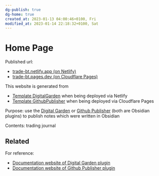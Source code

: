 ```yaml
---
dg-publish: true
dg-home: true
created_at: 2023-01-13 04:00:46+0100, Fri
modified_at: 2023-01-14 22:18:32+0100, Sat
---
```


# Home Page

Published url: 
- [trade-bt.netlify.app (on Netlify)](https://tradebt.netlify.app)
- [trade-bt.pages.dev (on Cloudflare Pages)](https://tradebt.pages.dev/)

This website is generated from
- [Template DigitalGarden](https://github.com/oleeskild/digitalgarden) when being deployed via Netlify
- [Template GithubPublisher](https://github.com/ObsidianPublisher/publisher-template-netlify) when being deployed via Cloudflare Pages

Purpose: use the [Digital Garden](https://github.com/oleeskild/obsidian-digital-garden) or [Github Publisher](https://github.com/ObsidianPublisher/obsidian-github-publisher) (both are Obsidian plugins) to publish notes which were written in Obsidian

Contents: trading journal

## Related

For reference:
- [Documentation website of Digital Garden plugin](https://dg-docs.ole.dev)
- [Documentation website of Github Publisher plugin](https://obsidian-publisher.netlify.app/)